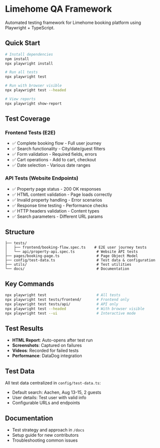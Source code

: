 # Limehome QA Framework

Automated testing framework for Limehome booking platform using Playwright + TypeScript.

## Quick Start

```bash
# Install dependencies
npm install
npx playwright install

# Run all tests
npx playwright test

# Run with browser visible
npx playwright test --headed

# View reports
npx playwright show-report
```

## Test Coverage

### Frontend Tests (E2E)
- ✅ Complete booking flow - Full user journey
- ✅ Search functionality - City/date/guest filters
- ✅ Form validation - Required fields, errors
- ✅ Cart operations - Add to cart, checkout
- ✅ Date selection - Various date ranges

### API Tests (Website Endpoints)
- ✅ Property page status - 200 OK responses  
- ✅ HTML content validation - Page loads correctly
- ✅ Invalid property handling - Error scenarios
- ✅ Response time testing - Performance checks
- ✅ HTTP headers validation - Content types
- ✅ Search parameters - Different URL params

## Structure

```
├── tests/
│   ├── frontend/booking-flow.spec.ts    # E2E user journey tests
│   └── api/property-api.spec.ts          # Website API tests
├── pages/booking-page.ts                 # Page Object Model
├── config/test-data.ts                   # Test data & configuration
├── utils/                                # Test utilities
└── docs/                                 # Documentation
```

## Key Commands

```bash
npx playwright test                       # All tests
npx playwright test tests/frontend/       # Frontend only
npx playwright test tests/api/            # API only
npx playwright test --headed              # With browser visible
npx playwright test --ui                  # Interactive mode
```

## Test Results
- **HTML Report**: Auto-opens after test run
- **Screenshots**: Captured on failures
- **Videos**: Recorded for failed tests
- **Performance**: DataDog integration

## Test Data
All test data centralized in `config/test-data.ts`:
- Default search: Aachen, Aug 13-15, 2 guests
- User details: Test user with valid info
- Configurable URLs and endpoints

## Documentation
- Test strategy and approach in `/docs`
- Setup guide for new contributors
- Troubleshooting common issues